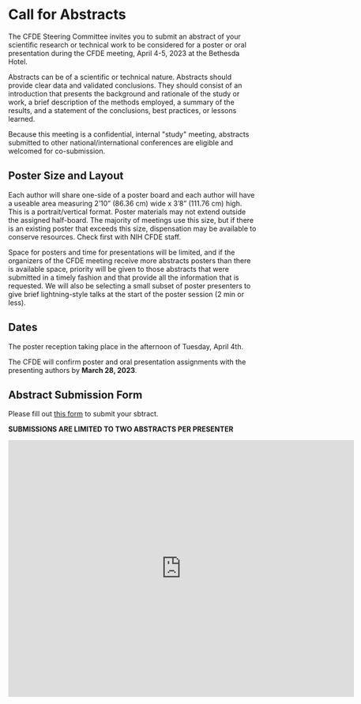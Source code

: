 # Call for Abstracts

The CFDE Steering Committee invites you to submit an abstract of your scientific research or technical work to be considered for a poster or oral presentation during the CFDE meeting, April 4-5, 2023 at the Bethesda Hotel.


Abstracts can be of a scientific or technical nature. Abstracts should provide clear data and validated conclusions. They should consist of an introduction that presents the background and rationale of the study or work, a brief description of the methods employed, a summary of the results, and a statement of the conclusions, best practices, or lessons learned.

Because this meeting is a confidential, internal "study" meeting, abstracts submitted to other national/international conferences are eligible and welcomed for co-submission. 

## Poster Size and Layout

Each author will share one-side of a poster board and each author will have a useable area measuring 2’10” (86.36 cm) wide x 3’8” (111.76 cm) high. This is a portrait/vertical format. Poster materials may not extend outside the assigned half-board. The majority of meetings use this size, but if there is an existing poster that exceeds this size, dispensation may be available to conserve resources. Check first with NIH CFDE staff.

Space for posters and time for presentations will be limited, and if the organizers of the CFDE meeting receive more abstracts posters than there is available space, priority will be given to those abstracts that were submitted in a timely fashion and that provide all the information that is requested. We will also be selecting a small subset of poster presenters to give brief lightning-style talks at the start of the poster session (2 min or less).

## Dates

The poster reception taking place in the afternoon of Tuesday, April 4th. 

The CFDE will confirm poster and oral presentation assignments with the presenting authors by **March 28, 2023**.

## Abstract Submission Form

Please fill out [this form](https://docs.google.com/forms/d/1mvw9IcnI-jjtLzU2IzSAFqvHdudlA3xPxjbIpgWZ4MM/viewform) to submit your sbtract.

**SUBMISSIONS ARE LIMITED TO TWO ABSTRACTS PER PRESENTER**

<iframe src="https://docs.google.com/forms/d/1mvw9IcnI-jjtLzU2IzSAFqvHdudlA3xPxjbIpgWZ4MM/viewform?embedded=true" width="700" height="520" frameborder="0" marginheight="0" marginwidth="0">Loading…</iframe>

